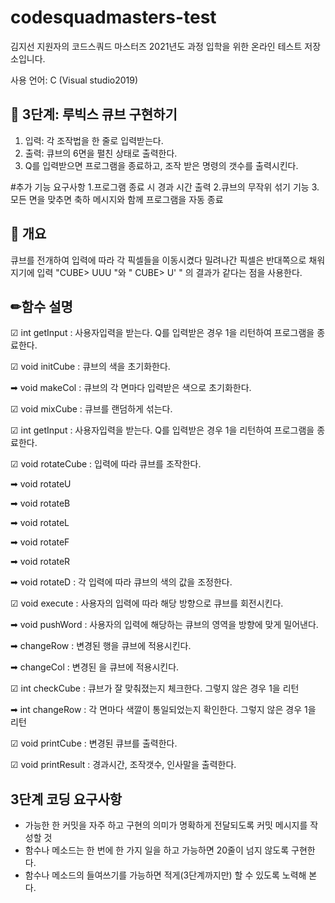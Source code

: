 # codesquadmasters-test
김지선 지원자의 코드스쿼드 마스터즈 2021년도 과정 입학을 위한 온라인 테스트 저장소입니다.

사용 언어: C (Visual studio2019)

## 🔨 3단계: 루빅스 큐브 구현하기
1. 입력: 각 조작법을 한 줄로 입력받는다.
2. 출력: 큐브의 6면을 펼친 상태로 출력한다.
3. Q를 입력받으면 프로그램을 종료하고, 조작 받은 명령의 갯수를 출력시킨다.

#추가 기능 요구사항
1.프로그램 종료 시 경과 시간 출력
2.큐브의 무작위 섞기 기능
3.모든 면을 맞추면 축하 메시지와 함께 프로그램을 자동 종료


## 📝 개요
큐브를 전개하여 입력에 따라 각 픽셀들을 이동시켰다
밀려나간 픽셀은 반대쪽으로 채워지기에 입력 "CUBE> UUU "와 " CUBE> U' " 의 결과가 같다는 점을 사용한다.

## ✏함수 설명
☑ int getInput
  : 사용자입력을 받는다. Q를 입력받은 경우 1을 리턴하여 프로그램을 종료한다.
  
☑ void initCube
  : 큐브의 색을 초기화한다. 
  
  ➡ void makeCol
    : 큐브의 각 면마다 입력받은 색으로 초기화한다.  
  
☑ void mixCube
  : 큐브를 랜덤하게 섞는다.
  
☑ int getInput
  : 사용자입력을 받는다. Q를 입력받은 경우 1을 리턴하여 프로그램을 종료한다.


☑ void rotateCube
  : 입력에 따라 큐브를 조작한다.
  
  ➡ void rotateU
  
  ➡ void rotateB
  
  ➡ void rotateL
  
  ➡ void rotateF
  
  ➡ void rotateR
  
  ➡ void rotateD
    : 각 입력에 따라 큐브의 색의 값을 조정한다.    

☑ void execute
  : 사용자의 입력에 따라 해당 방향으로 큐브를 회전시킨다.
  
  ➡ void pushWord
    : 사용자의 입력에 해당하는 큐브의 영역을 방향에 맞게 밀어낸다.
  
  ➡ changeRow
    : 변경된 행을 큐브에 적용시킨다. 
    
  ➡ changeCol
    : 변경된 을 큐브에 적용시킨다. 
    
☑ int checkCube
  : 큐브가 잘 맞춰졌는지 체크한다. 그렇지 않은 경우 1을 리턴
  
   ➡ int changeRow
    : 각 면마다 색깔이 통일되었는지 확인한다. 그렇지 않은 경우 1을 리턴
 
☑ void printCube
  : 변경된 큐브를 출력한다.

☑ void printResult
  : 경과시간, 조작갯수, 인사말을 출력한다.

## 3단계 코딩 요구사항
* 가능한 한 커밋을 자주 하고 구현의 의미가 명확하게 전달되도록 커밋 메시지를 작성할 것
* 함수나 메소드는 한 번에 한 가지 일을 하고 가능하면 20줄이 넘지 않도록 구현한다.
* 함수나 메소드의 들여쓰기를 가능하면 적게(3단계까지만) 할 수 있도록 노력해 본다.
